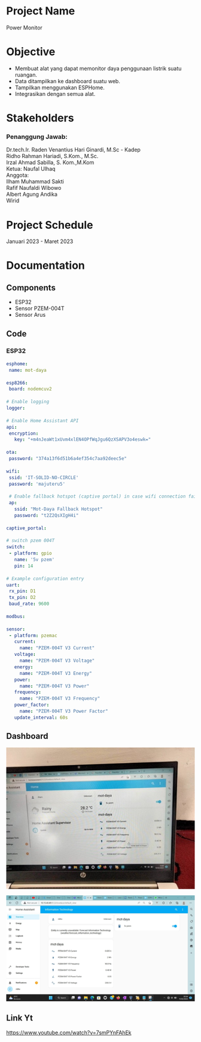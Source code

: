 # Project Name
Power Monitor

# Objective
- Membuat alat yang dapat memonitor daya penggunaan listrik suatu ruangan.
- Data ditampilkan ke dashboard suatu web.
- Tampilkan menggunakan ESPHome.
- Integrasikan dengan semua alat.

# Stakeholders
### Penanggung Jawab: 
Dr.tech.Ir. Raden Venantius Hari Ginardi, M.Sc - Kadep  
Ridho Rahman Hariadi, S.Kom., M.Sc.  
Irzal Ahmad Sabilla, S. Kom.,M.Kom  
Ketua: Naufal Ulhaq  
Anggota:  
Ilham Muhammad Sakti  
Rafif Naufaldi Wibowo  
Albert Agung Andika  
Wirid  

# Project Schedule
Januari 2023 - Maret 2023

# Documentation
## Components
- ESP32
- Sensor PZEM-004T
- Sensor Arus

## Code
### ESP32
```YAML
esphome:
 name: mot-daya

esp8266:
 board: nodemcuv2

# Enable logging
logger:

# Enable Home Assistant API
api:
 encryption:
   key: "+m4nJeaWt1xUvm4xlEN4OPfWqJgu6QzXSAPV3o4eswk="

ota:
 password: "374a13f6d51b6a4ef354c7aa92deec5e"

wifi:
 ssid: 'IT-SOLID-NO-CIRCLE'
 password: 'majuteru5'

 # Enable fallback hotspot (captive portal) in case wifi connection fails
 ap:
   ssid: "Mot-Daya Fallback Hotspot"
   password: "t2Z2QsXIgH4i"

captive_portal:

# switch pzem 004T
switch:
 - platform: gpio
   name: '5v pzem'
   pin: 14

# Example configuration entry
uart:
 rx_pin: D1
 tx_pin: D2
 baud_rate: 9600

modbus:

sensor:
 - platform: pzemac
   current:
     name: "PZEM-004T V3 Current"
   voltage:
     name: "PZEM-004T V3 Voltage"
   energy:
     name: "PZEM-004T V3 Energy"
   power:
     name: "PZEM-004T V3 Power"
   frequency:
     name: "PZEM-004T V3 Frequency"
   power_factor:
     name: "PZEM-004T V3 Power Factor"
   update_interval: 60s
```
## Dashboard
![Power Monitor 1](./power-monitor.jpg)

![Power Monitor 2](./power-monitor-2.jpeg)

## Link Yt 
https://www.youtube.com/watch?v=7smPYnFAhEk 



